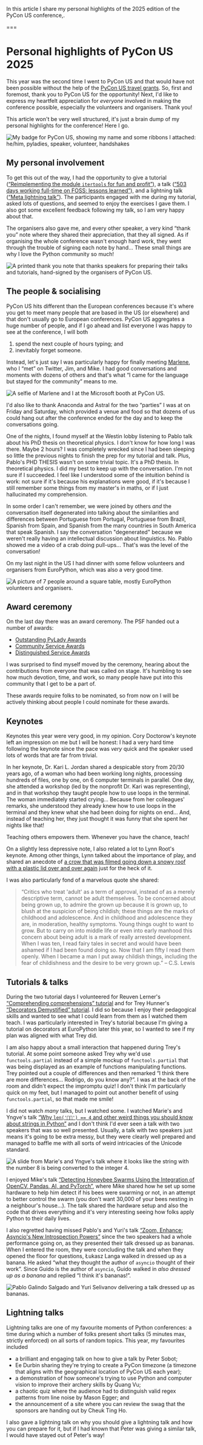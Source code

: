 In this article I share my personal highlights of the 2025 edition of the PyCon US conference,.

===


# Personal highlights of PyCon US 2025

This year was the second time I went to PyCon US and that would have not been possible without the help of the [PyCon US travel grants](https://us.pycon.org/2025/attend/travel-grants/).
So, first and foremost, thank you to PyCon US for the opportunity!
Next, I'd like to express my heartfelt appreciation for _everyone_ involved in making the conference possible, especially the volunteers and organisers.
Thank you!

This article won't be very well structured, it's just a brain dump of my personal highlights for the conference!
Here I go.

![My badge for PyCon US, showing my name and some ribbons I attached: he/him, pyladies, speaker, volunteer, handshakes](_badge.webp "My badge for PyCon US 2025 with some ribbons.")


## My personal involvement

To get this out of the way, I had the opportunity to give a tutorial ([“Reimplementing the module `itertools` for fun and profit”](https://us.pycon.org/2025/schedule/presentation/93/)), a talk ([“503 days working full-time on FOSS: lessons learned”](https://us.pycon.org/2025/schedule/presentation/164/)), and a lightning talk ([“Meta lightning talk”](https://us.pycon.org/2025/schedule/presentation/168/)).
The participants engaged with me during my tutorial, asked lots of questions, and seemed to enjoy the exercises I gave them.
I also got some excellent feedback following my talk, so I am very happy about that.

The organisers also gave me, and every other speaker, a very kind “thank you” note where they shared their appreciation, that they all signed.
As if organising the whole conference wasn't enough hard work, they went through the trouble of signing each note by hand...
These small things are why I love the Python community so much!

![A printed thank you note that thanks speakers for preparing their talks and tutorials, hand-signed by the organisers of PyCon US.](_thank-you-note.webp "A signed “thank you” note.")


## The people & socialising

PyCon US hits different than the European conferences because it's where you get to meet many people that are based in the US (or elsewhere) and that don't usually go to European conferences.
PyCon US aggregates a huge number of people, and if I go ahead and list everyone I was happy to see at the conference, I will both

 1. spend the next couple of hours typing; and
 2. inevitably forget someone.

Instead, let's just say I was particularly happy for finally meeting [Marlene](https://x.com/marlene_zw), who I “met” on Twitter, Jim, and Mike.
I had good conversations and moments with dozens of others and that's what “I came for the language but stayed for the community” means to me.

![A selfie of Marlene and I at the Microsoft booth at PyCon US.](_marlene.webp "Marlene and I at PyCon US.")

I'd also like to thank Anaconda and Astral for the two “parties” I was at on Friday and Saturday, which provided a venue and food so that dozens of us could hang out after the conference ended for the day and to keep the conversations going.

One of the nights, I found myself at the Westin lobby listening to Pablo talk about his PhD thesis on theoretical physics.
I don't know for how long I was there.
Maybe 2 hours?
I was completely wrecked since I had been sleeping so little the previous nights to finish the prep for my tutorial and talk.
Plus, Pablo's PHD THESIS wasn't on some trivial topic.
It's a PhD thesis.
In theoretical physics.
I did my best to keep up with the conversation.
I'm not sure if I succeeded.
I feel like I understood some of the intuition behind is work: not sure if it's because his explanations were good, if it's because I still remember some things from my master's in maths, or if I just hallucinated my comprehension.

In some order I can't remember, we were joined by others _and_ the conversation itself degenerated into talking about the similarities and differences between Portuguese from Portugal, Portuguese from Brazil, Spanish from Spain, and Spanish from the many countries in South America that speak Spanish.
I say the conversation "degenerated" because we weren't really having an intellectual discussion about linguistics.
No.
Pablo showed me a video of a crab doing pull-ups...
That's was the level of the conversation!

On my last night in the US I had dinner with some fellow volunteers and organisers from EuroPython, which was also a very good time.

![A picture of 7 people around a square table, mostly EuroPython volunteers and organisers.](_ep_dinner.webp "Some EuroPython folks having a good time.")


## Award ceremony

On the last day there was an award ceremony.
The PSF handed out a number of awards:

 - [Outstanding PyLady Awards](https://kit.pyladies.com/en/latest/global/award.html)
 - [Community Service Awards](https://www.python.org/community/awards/psf-awards/)
 - [Distinguished Service Awards](https://www.python.org/community/awards/psf-distinguished-awards/)

I was surprised to find myself moved by the ceremony, hearing about the contributions from everyone that was called on stage.
It's humbling to see how much devotion, time, and work, so many people have put into this community that I get to be a part of.

These awards require folks to be nominated, so from now on I will be actively thinking about people I could nominate for these awards.


## Keynotes

Keynotes this year were very good, in my opinion.
Cory Doctorow's keynote left an impression on me but I will be honest: I had a very hard time following the keynote since the pace was _very_ quick and the speaker used lots of words that are far from trivial.

In her keynote, Dr. Kari L. Jordan shared a despicable story from 20/30 years ago, of a woman who had been working long nights, processing hundreds of files, one by one, on 6 computer terminals in parallel.
One day, she attended a workshop (led by the nonprofit Dr. Kari was representing), and in that workshop they taught people how to use loops in the terminal.
The woman immediately started crying...
Because from her colleagues' remarks, she understood they already knew how to use loops in the terminal and they knew what she had been doing for nights on end...
And, instead of teaching her, they just thought it was funny that she spent her nights like that!

Teaching others empowers them.
Whenever you have the chance, teach!

On a slightly less depressive note, I also related a lot to Lynn Root's keynote.
Among other things, Lynn talked about the importance of play, and shared an anecdote of [a crow that was filmed going down a snowy roof with a plastic lid over and over again](https://www.youtube.com/watch?v=L9mrTdYhOHg) just for the heck of it.

I was also particularly fond of a marvelous quote she shared:

 > “Critics who treat 'adult' as a term of approval, instead of as a merely descriptive term, cannot be adult themselves. To be concerned about being grown up, to admire the grown up because it is grown up, to blush at the suspicion of being childish; these things are the marks of childhood and adolescence. And in childhood and adolescence they are, in moderation, healthy symptoms. Young things ought to want to grow. But to carry on into middle life or even into early manhood this concern about being adult is a mark of really arrested development. When I was ten, I read fairy tales in secret and would have been ashamed if I had been found doing so. Now that I am fifty I read them openly. When I became a man I put away childish things, including the fear of childishness and the desire to be very grown up.” – C.S. Lewis



## Tutorials & talks

During the two tutorial days I volunteered for Reuven Lerner's [“Comprehending comprehensions” tutorial](https://us.pycon.org/2025/schedule/presentation/106/) and for Trey Hunner's [“Decorators Demystified” tutorial](https://us.pycon.org/2025/schedule/presentation/106/).
I did so because I enjoy their pedagogical skills and wanted to see what I could learn from them as I watched them teach.
I was particularly interested in Trey's tutorial because I'm giving a tutorial on decorators at EuroPython later this year, so I wanted to see if my plan was aligned with what Trey did.

I am also happy about a small interaction that happened during Trey's tutorial.
At some point someone asked Trey why we'd use `functools.partial` instead of a simple mockup of `functools.partial` that was being displayed as an example of functions manipulating functions.
Trey pointed out a couple of differences and then remarked “I think there are more differences... Rodrigo, do you know any?”.
I was at the back of the room and didn't expect the impromptu quiz!
I don't think I'm particularly quick on my feet, but I managed to point out another benefit of using `functools.partial`, so that made me smile!

I did not watch _many_ talks, but I watched some.
I watched Marie's and Yngve's talk [“Why `len('😶‍🌫️') == 4` and other weird things you should know about strings in Python”](https://us.pycon.org/2025/schedule/presentation/27/) and I don't think I'd ever seen a talk with two speakers that was so well presented.
Usually, a talk with two speakers just means it's going to be extra messy, but they were clearly well prepared and managed to baffle me with all sorts of weird intricacies of the Unicode standard.

![A slide from Marie's and Yngve's talk where it looks like the string with the number 8 is being converted to the integer 4.](_int8.webp "What the Python!?")

I enjoyed Mike's talk [“Detecting Honeybee Swarms Using the Integration of OpenCV, Pandas, AI, and PyTorch”](https://us.pycon.org/2025/schedule/presentation/20/), where Mike shared how he set up some hardware to help him detect if his bees were swarming or not, in an attempt to better control the swarm (you don't want 30,000 of your bees nesting in a neighbour's house...).
The talk shared the hardware setup and also the code that drives everything and it's very interesting seeing how folks apply Python to their daily lives.

I also regretted having missed Pablo's and Yuri's talk [“Zoom, Enhance: Asyncio's New Introspection Powers”](https://us.pycon.org/2025/schedule/presentation/116/) since the two speakers had a whole performance going on, as they presented their talk dressed up as bananas.
When I entered the room, they were concluding the talk and when they opened the floor for questions, Łukasz Langa walked in dressed up as a banana.
He asked “what they thought the author of `asyncio` thought of their work”.
Since Guido is the author of `asyncio`, Guido walked in _also dressed up as a banana_ and replied “I think it's bananas!”.

![Pablo Galindo Salgado and Yuri Selivanov delivering a talk dressed up as bananas.](_bananas.webp "Two bananas on stage.")


## Lightning talks

Lightning talks are one of my favourite moments of Python conferences: a time during which a number of folks present short talks (5 minutes max, strictly enforced) on all sorts of random topics.
This year, my favourites included

 - a brilliant and engaging talk on how to give a talk by Peter Sobot;
 - Ee Durbin sharing they're trying to create a PyCon timezone (a timezone that aligns with the geographical location of PyCon US each year);
 - a demonstration of how someone's trying to use Python and computer vision to improve their archery skills by Quang Vu;
 - a chaotic quiz where the audience had to distinguish valid regex patterns from line noise by Mason Egger; and
 - the announcement of a site where you can review the swag that the sponsors are handing out by Cheuk Ting Ho.

I also gave a lightning talk on why you should give a lightning talk and how you can prepare for it, but if I had known that Peter was giving a similar talk, I would have stayed out of Peter's way!
